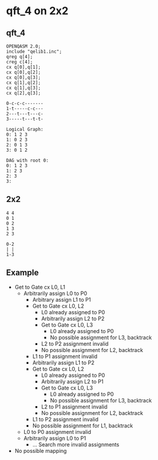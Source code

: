# qft_4 on 2x2

## qft_4

```text
OPENQASM 2.0;
include "qelib1.inc";
qreg q[4];
creg c[4];
cx q[0],q[1];
cx q[0],q[2];
cx q[0],q[3];
cx q[1],q[2];
cx q[1],q[3];
cx q[2],q[3];

0-c-c-c-------
1-t-----c-c---
2---t---t---c-
3-----t---t-t-

Logical Graph:
0: 1 2 3
1: 0 2 3
2: 0 1 3
3: 0 1 2

DAG with root 0:
0: 1 2 3
1: 2 3
2: 3
3:
```

## 2x2

```text
4 4
0 1
0 2
1 3
2 3

0-2
| |
1-3
```

## Example

- Get to Gate cx L0, L1
  - Arbitrarily assign L0 to P0
    - Arbitrary assign L1 to P1
    - Get to Gate cx L0, L2
      - L0 already assigned to P0
      - Arbitrarily assign L2 to P2
      - Get to Gate cx L0, L3
        - L0 already assigned to P0
        - No possible assignment for L3, backtrack
      - L2 to P2 assignment invalid
      - No possible assignment for L2, backtrack
    - L1 to P1 assignment invalid
    - Arbitrarily assign L1 to P2
    - Get to Gate cx L0, L2
      - L0 already assigned to P0
      - Arbitrarily assign L2 to P1
      - Get to Gate cx L0, L3
        - L0 already assigned to P0
        - No possible assignment for L3, backtrack
      - L2 to P1 assignment invalid
      - No possible assignment for L2, backtrack
    - L1 to P2 assignment invalid
    - No possible assignment for L1, backtrack
  - L0 to P0 assignment invalid
  - Arbitrarily assign L0 to P1
    - ... Search more invalid assignments
- No possible mapping
